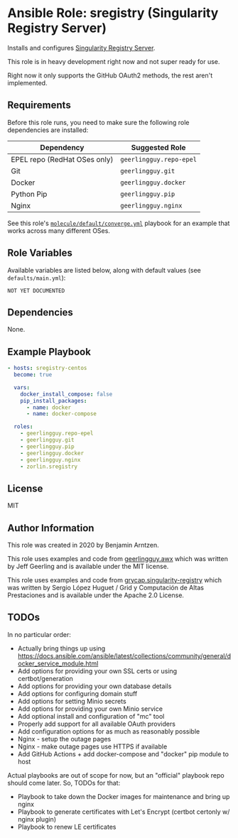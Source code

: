 # Ansible Role: sregistry (Singularity Registry Server)

Installs and configures [Singularity Registry Server](https://github.com/singularityhub/sregistry).

This role is in heavy development right now and not super ready for use.

Right now it only supports the GitHub OAuth2 methods, the rest aren't implemented.

## Requirements

Before this role runs, you need to make sure the following role dependencies are installed:

| Dependency                    | Suggested Role           |
| ----------------------------- | ------------------------ |
| EPEL repo (RedHat OSes only)  | `geerlingguy.repo-epel`  |
| Git                           | `geerlingguy.git`        |
| Docker                        | `geerlingguy.docker`     |
| Python Pip                    | `geerlingguy.pip`        |
| Nginx                         | `geerlingguy.nginx`      |

See this role's [`molecule/default/converge.yml`](molecule/default/converge.yml) playbook for an example that works across many different OSes.

## Role Variables

Available variables are listed below, along with default values (see `defaults/main.yml`):

    NOT YET DOCUMENTED

## Dependencies

None.

## Example Playbook

```yaml
- hosts: sregistry-centos
  become: true

  vars:
    docker_install_compose: false
    pip_install_packages:
      - name: docker
      - name: docker-compose

  roles:
    - geerlingguy.repo-epel
    - geerlingguy.git
    - geerlingguy.pip
    - geerlingguy.docker
    - geerlingguy.nginx
    - zorlin.sregistry
```

## License

MIT

## Author Information

This role was created in 2020 by Benjamin Arntzen.

This role uses examples and code from [geerlingguy.awx](https://github.com/geerlingguy/ansible-role-awx) which was written by Jeff Geerling and is available under the MIT license.

This role uses examples and code from [grycap.singularity-registry](https://github.com/grycap/ansible-role-singularity-registry) which was written by Sergio López Huguet / Grid y Computación de Altas Prestaciones and is available under the Apache 2.0 License.

## TODOs

In no particular order:

* Actually bring things up using https://docs.ansible.com/ansible/latest/collections/community/general/docker_service_module.html
* Add options for providing your own SSL certs or using certbot/generation
* Add options for providing your own database details
* Add options for configuring domain stuff
* Add options for setting Minio secrets
* Add options for providing your own Minio service
* Add optional install and configuration of "mc" tool
* Properly add support for all available OAuth providers
* Add configuration options for as much as reasonably possible
* Nginx - setup the outage pages
* Nginx - make outage pages use HTTPS if available
* Add GitHub Actions + add docker-compose and "docker" pip module to host

Actual playbooks are out of scope for now, but an "official" playbook repo should come later. So, TODOs for that:

* Playbook to take down the Docker images for maintenance and bring up nginx
* Playbook to generate certificates with Let's Encrypt (certbot certonly w/ nginx plugin)
* Playbook to renew LE certificates
